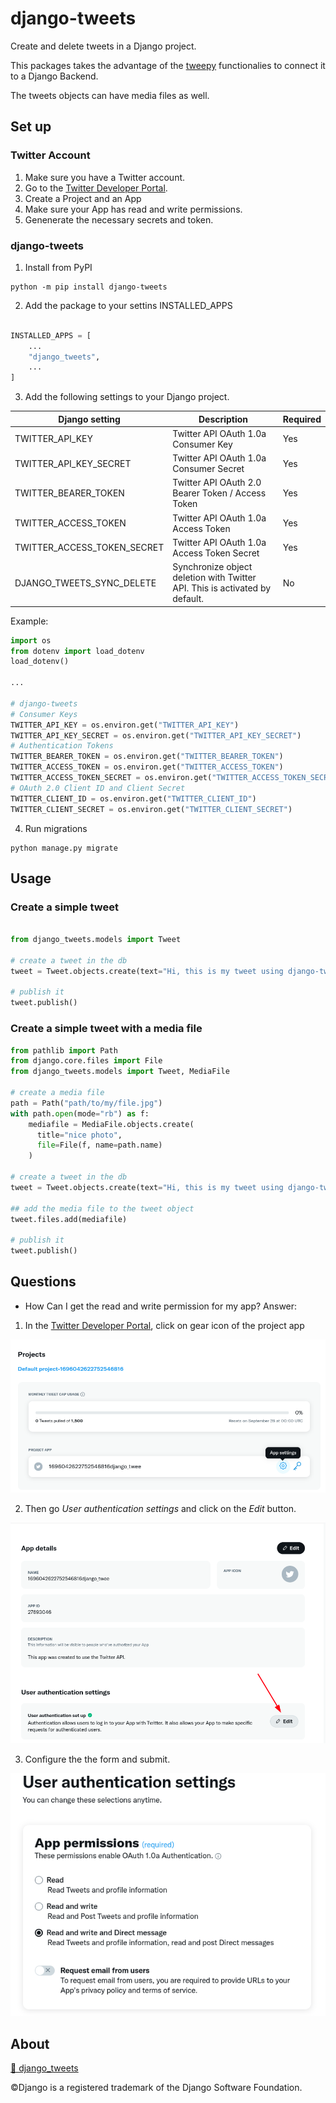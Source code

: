 # django-tweets
Create and delete tweets in a Django project.

This packages takes the advantage of the [tweepy](https://www.tweepy.org/) functionalies to connect it to a Django Backend.

The tweets objects can have media files as well.


## Set up


### Twitter Account

1. Make sure you have a Twitter account.
2. Go to the [Twitter Developer Portal](https://developer.twitter.com/en/portal/dashboard).
3. Create a Project and an App
4. Make sure your App has read and write permissions.
5. Genenerate the necessary secrets and token.


### django-tweets


1. Install from PyPI
```
python -m pip install django-tweets
```

2. Add the package to your settins INSTALLED_APPS

```python

INSTALLED_APPS = [
    ...
    "django_tweets",
    ...
]

```




3. Add the following settings to your Django project.

| Django setting              | Description                                                                 | Required |
|-----------------------------|-----------------------------------------------------------------------------|----------|
| TWITTER_API_KEY             | Twitter API OAuth 1.0a Consumer Key                                         | Yes      |
| TWITTER_API_KEY_SECRET      | Twitter API OAuth 1.0a Consumer Secret                                      | Yes      |
| TWITTER_BEARER_TOKEN        | Twitter API OAuth 2.0 Bearer Token / Access Token                           | Yes      |
| TWITTER_ACCESS_TOKEN        | Twitter API OAuth 1.0a Access Token                                         | Yes      |
| TWITTER_ACCESS_TOKEN_SECRET | Twitter API OAuth 1.0a Access Token Secret                                  | Yes      |
| DJANGO_TWEETS_SYNC_DELETE   | Synchronize object deletion with Twitter API. This is activated by default. | No       |



Example:

```python
import os
from dotenv import load_dotenv
load_dotenv()

...

# django-tweets
# Consumer Keys
TWITTER_API_KEY = os.environ.get("TWITTER_API_KEY")
TWITTER_API_KEY_SECRET = os.environ.get("TWITTER_API_KEY_SECRET")
# Authentication Tokens
TWITTER_BEARER_TOKEN = os.environ.get("TWITTER_BEARER_TOKEN")
TWITTER_ACCESS_TOKEN = os.environ.get("TWITTER_ACCESS_TOKEN")
TWITTER_ACCESS_TOKEN_SECRET = os.environ.get("TWITTER_ACCESS_TOKEN_SECRET")
# OAuth 2.0 Client ID and Client Secret
TWITTER_CLIENT_ID = os.environ.get("TWITTER_CLIENT_ID")
TWITTER_CLIENT_SECRET = os.environ.get("TWITTER_CLIENT_SECRET")

```


4. Run migrations

```
python manage.py migrate

```



## Usage


### Create a simple tweet

```python

from django_tweets.models import Tweet

# create a tweet in the db
tweet = Tweet.objects.create(text="Hi, this is my tweet using django-tweets and tweepy")

# publish it
tweet.publish()

```
### Create a simple tweet with a media file

```python
from pathlib import Path
from django.core.files import File
from django_tweets.models import Tweet, MediaFile

# create a media file
path = Path("path/to/my/file.jpg")
with path.open(mode="rb") as f:
    mediafile = MediaFile.objects.create(
      title="nice photo",
      file=File(f, name=path.name)
    )

# create a tweet in the db
tweet = Tweet.objects.create(text="Hi, this is my tweet using django-tweets and tweepy")

## add the media file to the tweet object
tweet.files.add(mediafile)

# publish it
tweet.publish()

```





## Questions
* How Can I get the read and write permission for my app?
Answer:
1. In the [Twitter Developer Portal](https://developer.twitter.com/en/portal/dashboard), click on gear icon of the project app

![Gear icon app settings](images/app_settings.png)


2. Then go _User authentication settings_ and click on the _Edit_ button.

![Edit user auth settings](images/edit_permissions.png)


3. Configure the the form and submit.

![User authentication settings](images/app_user_permissions.png)






## About

[🐣 django_tweets](https://twitter.com/django_tweets)

©Django is a registered trademark of the Django Software Foundation.
